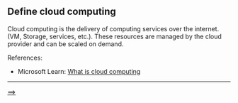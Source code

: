 ## Define cloud computing

Cloud computing is the delivery of computing services over the internet. (VM, Storage, services, etc.). These resources are managed by the cloud provider and can be scaled on demand.

References:

* Microsoft Learn: [What is cloud computing](https://learn.microsoft.com/en-us/training/modules/describe-cloud-compute/3-what-cloud-compute)

---
[==>](./0020-shared-responsibility.md)
